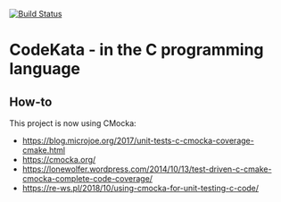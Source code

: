 [![Build Status](https://travis-ci.com/alphafoobar/code-kata-c.svg?branch=master)](https://travis-ci.com/alphafoobar/code-kata-c)

# CodeKata - in the C programming language

## How-to

This project is now using CMocka:

* https://blog.microjoe.org/2017/unit-tests-c-cmocka-coverage-cmake.html
* https://cmocka.org/
* https://lonewolfer.wordpress.com/2014/10/13/test-driven-c-cmake-cmocka-complete-code-coverage/
* https://re-ws.pl/2018/10/using-cmocka-for-unit-testing-c-code/

